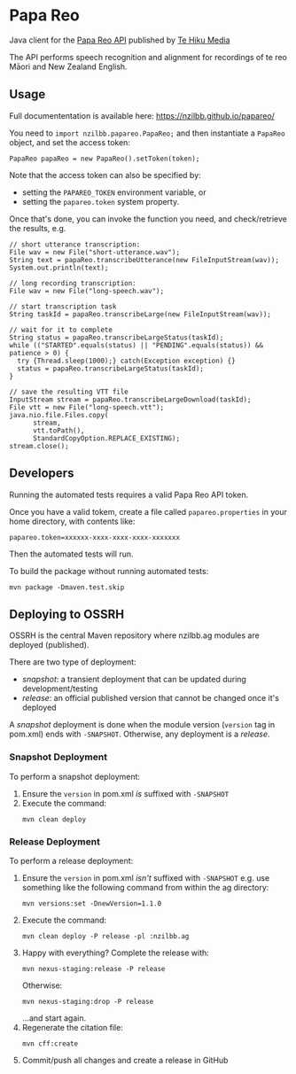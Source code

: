# Papa Reo

Java client for the [Papa Reo API](https://papareo.io/docs) 
published by [Te Hiku Media](https://tehiku.nz/te-hiku-tech/)

The API performs speech recognition and alignment for recordings of te reo Māori and 
New Zealand English.

## Usage

Full documententation is available here: <https://nzilbb.github.io/papareo/>

You need to `import nzilbb.papareo.PapaReo;` and then instantiate a `PapaReo` object, and set the access token:
```
PapaReo papaReo = new PapaReo().setToken(token);
```

Note that the access token can also be specified by:

- setting the `PAPAREO_TOKEN` environment variable, or
- setting the `papareo.token` system property.

Once that's done, you can invoke the function you need, and check/retrieve the results, e.g.

```
// short utterance transcription:
File wav = new File("short-utterance.wav");
String text = papaReo.transcribeUtterance(new FileInputStream(wav));
System.out.println(text);

// long recording transcription:
File wav = new File("long-speech.wav");

// start transcription task
String taskId = papaReo.transcribeLarge(new FileInputStream(wav));

// wait for it to complete
String status = papaReo.transcribeLargeStatus(taskId);
while (("STARTED".equals(status) || "PENDING".equals(status)) && patience > 0) {
  try {Thread.sleep(1000);} catch(Exception exception) {}
  status = papaReo.transcribeLargeStatus(taskId);
}

// save the resulting VTT file
InputStream stream = papaReo.transcribeLargeDownload(taskId);
File vtt = new File("long-speech.vtt");
java.nio.file.Files.copy(
      stream, 
      vtt.toPath(), 
      StandardCopyOption.REPLACE_EXISTING);
stream.close();
```

## Developers

Running the automated tests requires a valid Papa Reo API token.

Once you have a valid tokem, create a file called `papareo.properties` in your home
directory, with contents like: 
```
papareo.token=xxxxxx-xxxx-xxxx-xxxx-xxxxxxx
```

Then the automated tests will run.

To build the package without running automated tests:

```
mvn package -Dmaven.test.skip
```

## Deploying to OSSRH

OSSRH is the central Maven repository where nzilbb.ag modules are deployed (published).

There are two type of deployment:

- *snapshot*: a transient deployment that can be updated during development/testing
- *release*: an official published version that cannot be changed once it's deployed

A *snapshot* deployment is done when the module version (`version` tag in pom.xml) ends with
`-SNAPSHOT`. Otherwise, any deployment is a *release*.

### Snapshot Deployment

To perform a snapshot deployment:

1. Ensure the `version` in pom.xml *is* suffixed with `-SNAPSHOT`
2. Execute the command:  
   ```
   mvn clean deploy
   ```

### Release Deployment

To perform a release deployment:

1. Ensure the `version` in pom.xml *isn't* suffixed with `-SNAPSHOT` e.g. use something
   like the following command from within the ag directory:  
   ```
   mvn versions:set -DnewVersion=1.1.0
   ```
2. Execute the command:  
   ```
   mvn clean deploy -P release -pl :nzilbb.ag
   ```
3. Happy with everything? Complete the release with:
   ```
   mvn nexus-staging:release -P release
   ```
   Otherwise:
   ```
   mvn nexus-staging:drop -P release
   ```
   ...and start again.
4. Regenerate the citation file:
   ```
   mvn cff:create
   ```
5. Commit/push all changes and create a release in GitHub
